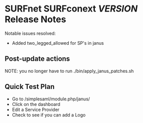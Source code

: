 # SURFnet SURFconext $VERSION$ Release Notes #

Notable issues resolved:
* Added two_legged_allowed for SP's in janus

Post-update actions
-------------------

NOTE: you no longer have to run ./bin/apply_janus_patches.sh

Quick Test Plan
---------------

* Go to /simplesaml/module.php/janus/
* Click on the dashboard
* Edit a Service Provider
* Check to see if you can add a Logo
